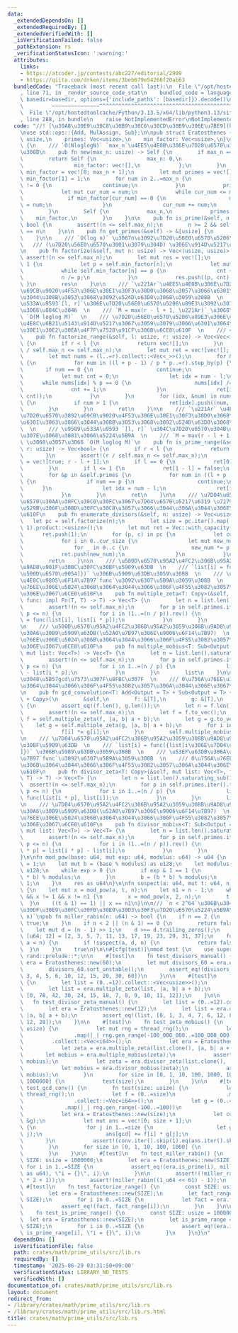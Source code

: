 ```yaml
---
data:
  _extendedDependsOn: []
  _extendedRequiredBy: []
  _extendedVerifiedWith: []
  _isVerificationFailed: false
  _pathExtension: rs
  _verificationStatusIcon: ':warning:'
  attributes:
    links:
    - https://atcoder.jp/contests/abc227/editorial/2909
    - https://qiita.com/drken/items/3beb679e54266f20ab63
  bundledCode: "Traceback (most recent call last):\n  File \"/opt/hostedtoolcache/Python/3.13.5/x64/lib/python3.13/site-packages/onlinejudge_verify/documentation/build.py\"\
    , line 71, in _render_source_code_stat\n    bundled_code = language.bundle(stat.path,\
    \ basedir=basedir, options={'include_paths': [basedir]}).decode()\n          \
    \         ~~~~~~~~~~~~~~~^^^^^^^^^^^^^^^^^^^^^^^^^^^^^^^^^^^^^^^^^^^^^^^^^^^^^^^^^^^^^^^^^^\n\
    \  File \"/opt/hostedtoolcache/Python/3.13.5/x64/lib/python3.13/site-packages/onlinejudge_verify/languages/rust.py\"\
    , line 288, in bundle\n    raise NotImplementedError\nNotImplementedError\n"
  code: "//! [\u30A8\u30E9\u30C8\u30B9\u30C6\u30CD\u30B9\u306E\u7BE9](https://qiita.com/drken/items/3beb679e54266f20ab63)\n\
    \nuse std::ops::{Add, MulAssign, Sub};\n\npub struct Eratosthenes {\n    max_n:\
    \ usize,\n    primes: Vec<usize>,\n    min_factor: Vec<usize>,\n}\n\nimpl Eratosthenes\
    \ {\n    /// `O(NloglogN)` `max_n`\u4EE5\u4E0B\u306E\u7D20\u6570\u3092\u6C42\u3081\
    \u308B\n    pub fn new(max_n: usize) -> Self {\n        if max_n == 0 {\n    \
    \        return Self {\n                max_n: 0,\n                primes: vec![],\n\
    \                min_factor: vec![],\n            };\n        }\n        let mut\
    \ min_factor = vec![0; max_n + 1];\n        let mut primes = vec![];\n       \
    \ min_factor[1] = 1;\n        for num in 2..=max_n {\n            if min_factor[num]\
    \ != 0 {\n                continue;\n            }\n            primes.push(num);\n\
    \            let mut cur_num = num;\n            while cur_num <= max_n {\n  \
    \              if min_factor[cur_num] == 0 {\n                    min_factor[cur_num]\
    \ = num;\n                }\n                cur_num += num;\n            }\n\
    \        }\n        Self {\n            max_n,\n            primes,\n        \
    \    min_factor,\n        }\n    }\n\n    pub fn is_prime(&self, n: usize) ->\
    \ bool {\n        assert!(n <= self.max_n);\n        n >= 2 && self.min_factor[n]\
    \ == n\n    }\n\n    pub fn get_primes(&self) -> &[usize] {\n        &self.primes\n\
    \    }\n\n    /// `O(log n)` \u3067n\u3092\u7D20\u56E0\u6570\u5206\u89E3  \n \
    \   /// (\u7D20\u56E0\u6570\u3001\u3079\u304D) \u306E\u914D\u5217\u3092\u8FD4\u3059\
    \n    pub fn factorize(&self, mut n: usize) -> Vec<(usize, usize)> {\n       \
    \ assert!(n <= self.max_n);\n        let mut res = vec![];\n        while n >\
    \ 1 {\n            let p = self.min_factor[n];\n            let mut cnt = 0;\n\
    \            while self.min_factor[n] == p {\n                cnt += 1;\n    \
    \            n /= p;\n            }\n            res.push((p, cnt));\n       \
    \ }\n        res\n    }\n\n    /// `\u221Ar`\u4EE5\u4E0B\u306E\u7D20\u6570\u3092\
    \u69CB\u9020\u4F53\u306E\u30E1\u30F3\u30D0\u3068\u3057\u3066\u6301\u3063\u3066\
    \u3044\u308B\u3053\u3068\u3092\u524D\u63D0\u3068\u3059\u308B  \n    /// \u9589\
    \u533A\u9593`[l, r]`\u306E\u7D20\u56E0\u6570\u5206\u89E3\u3092\u307E\u3068\u3081\
    \u3066\u884C\u3046  \n    /// `M = max(r - l + 1, \u221Ar)` \u3068\u3057\u3066\
    \ `O(M loglog M)`  \n    /// \u7D20\u56E0\u6570\u5206\u89E3\u306E\u7D50\u679C\u3092\
    \u4E8C\u6B21\u5143\u914D\u5217\u3067\u3059\u3079\u3066\u6301\u3064\u306E\u3067\
    \u30E1\u30E2\u30EA\u4F7F\u7528\u91CF\u306B\u6CE8\u610F  \n    /// <https://atcoder.jp/contests/abc227/editorial/2909>\n\
    \    pub fn factorize_range(&self, l: usize, r: usize) -> Vec<Vec<(usize, usize)>>\
    \ {\n        if r < l {\n            return vec![];\n        }\n        assert!(r\
    \ / self.max_n <= self.max_n);\n        let mut ret = vec![vec![]; r - l + 1];\n\
    \        let mut nums = (l..=r).collect::<Vec<_>>();\n        for &p in &self.primes\
    \ {\n            for num in ((l + p - 1) / p * p..=r).step_by(p) {\n         \
    \       if num == 0 {\n                    continue;\n                }\n    \
    \            let mut cnt = 0;\n                let idx = num - l;\n          \
    \      while nums[idx] % p == 0 {\n                    nums[idx] /= p;\n     \
    \               cnt += 1;\n                }\n                ret[idx].push((p,\
    \ cnt));\n            }\n        }\n        for (idx, &num) in nums.iter().enumerate()\
    \ {\n            if num > 1 {\n                ret[idx].push((num, 1));\n    \
    \        }\n        }\n        ret\n    }\n\n    /// `\u221Ar` \u4EE5\u4E0B\u306E\
    \u7D20\u6570\u3092\u69CB\u9020\u4F53\u306E\u30E1\u30F3\u30D0\u3068\u3057\u3066\
    \u6301\u3063\u3066\u3044\u308B\u3053\u3068\u3092\u524D\u63D0\u3068\u3059\u308B\
    \  \n    /// \u9589\u533A\u9593 `[l, r]` \u304C\u7D20\u6570\u304B\u5426\u304B\u3092\
    \u307E\u3068\u3081\u3066\u5224\u5B9A  \n    /// `M = max(r - l + 1, \u221Ar)`\
    \ \u3068\u3057\u3066 `O(M loglog M)`\n    pub fn is_prime_range(&self, l: usize,\
    \ r: usize) -> Vec<bool> {\n        if r < l {\n            return vec![];\n \
    \       }\n        assert!(r / self.max_n <= self.max_n);\n        let mut ret\
    \ = vec![true; r - l + 1];\n        if l == 0 {\n            ret[0] = false;\n\
    \        }\n        if l <= 1 {\n            ret[1 - l] = false;\n        }\n\
    \        for &p in &self.primes {\n            for num in ((l + p - 1) / p * p..=r).step_by(p)\
    \ {\n                if num == p {\n                    continue;\n          \
    \      }\n                let idx = num - l;\n                ret[idx] = false;\n\
    \            }\n        }\n        ret\n    }\n\n    /// \u7D04\u6570\u306E\u500B\
    \u6570\u30AA\u30FC\u30C0\u30FC\u3067\u7D04\u6570\u5217\u6319 \u7279\u306B\u51FA\
    \u529B\u306F\u30BD\u30FC\u30C8\u3057\u3066\u3044\u306A\u3044\u306E\u3067\u6CE8\
    \u610F\n    pub fn enumerate_divisors(&self, n: usize) -> Vec<usize> {\n     \
    \   let pc = self.factorize(n);\n        let size = pc.iter().map(|(_, c)| c +\
    \ 1).product::<usize>();\n        let mut ret = Vec::with_capacity(size);\n  \
    \      ret.push(1);\n        for (p, c) in pc {\n            let cur_size = ret.len();\n\
    \            for i in 0..cur_size {\n                let mut new_num = ret[i];\n\
    \                for _ in 0..c {\n                    new_num *= p;\n        \
    \            ret.push(new_num);\n                }\n            }\n        }\n\
    \        ret\n    }\n\n    /// \u500D\u6570\u95A2\u4FC2\u306B\u95A2\u3059\u308B\
    \u9AD8\u901F\u30BC\u30FC\u30BF\u5909\u63DB  \n    /// `list[i] = func({list[i\u306E\
    \u500D\u6570\u9054]})` \u306B\u5909\u63DB\u3059\u308B  \n    /// \u53EF\u63DB\u306A\
    \u4E8C\u9805\u6F14\u7B97`func`\u3092\u6307\u5B9A\u3059\u308B  \n    /// 0\u756A\
    \u76EE\u306E\u5024\u306B\u3064\u3044\u3066\u306F\u4F55\u3082\u3057\u306A\u3044\
    \u306E\u3067\u6CE8\u610F\n    pub fn multiple_zeta<T: Copy>(&self, mut list: Vec<T>,\
    \ func: impl Fn(T, T) -> T) -> Vec<T> {\n        let n = list.len().saturating_sub(1);\n\
    \        assert!(n <= self.max_n);\n        for p in self.primes.iter().take_while(|&&p|\
    \ p <= n) {\n            for i in (1..=(n / p)).rev() {\n                list[i]\
    \ = func(list[i], list[i * p]);\n            }\n        }\n        list\n    }\n\
    \n    /// \u500D\u6570\u95A2\u4FC2\u306B\u95A2\u3059\u308B\u9AD8\u901F\u30E1\u30D3\
    \u30A6\u30B9\u5909\u63DB(\u52A0\u7B97\u306E\u9006\u6F14\u7B97)  \n    /// 0\u756A\
    \u76EE\u306E\u5024\u306B\u3064\u3044\u3066\u306F\u4F55\u3082\u3057\u306A\u3044\
    \u306E\u3067\u6CE8\u610F\n    pub fn multiple_mobius<T: Sub<Output = T> + Copy>(&self,\
    \ mut list: Vec<T>) -> Vec<T> {\n        let n = list.len().saturating_sub(1);\n\
    \        assert!(n <= self.max_n);\n        for p in self.primes.iter().take_while(|&&p|\
    \ p <= n) {\n            for i in 1..=(n / p) {\n                list[i] = list[i]\
    \ - list[i * p];\n            }\n        }\n        list\n    }\n\n    /// \u6DFB\
    \u3048\u5B57gcd\u7573\u307F\u8FBC\u307F  \n    /// 0\u756A\u76EE\u306E\u5024\u306B\
    \u3064\u3044\u3066\u306F\u4F55\u3082\u3057\u306A\u3044\u306E\u3067\u6CE8\u610F\
    \n    pub fn gcd_convolution<T: Add<Output = T> + Sub<Output = T> + MulAssign\
    \ + Copy>(\n        &self,\n        f: &[T],\n        g: &[T],\n    ) -> Vec<T>\
    \ {\n        assert_eq!(f.len(), g.len());\n        let n = f.len().saturating_sub(1);\n\
    \        assert!(n <= self.max_n);\n        let f = f.to_vec();\n        let mut\
    \ f = self.multiple_zeta(f, |a, b| a + b);\n        let g = g.to_vec();\n    \
    \    let g = self.multiple_zeta(g, |a, b| a + b);\n        for i in 1..=n {\n\
    \            f[i] *= g[i];\n        }\n        self.multiple_mobius(f)\n    }\n\
    \n    /// \u7D04\u6570\u95A2\u4FC2\u306B\u95A2\u3059\u308B\u9AD8\u901F\u30BC\u30FC\
    \u30BF\u5909\u63DB  \n    /// `list[i] = func({list[i\u306E\u7D04\u6570\u9054\
    ]})` \u306B\u5909\u63DB\u3059\u308B  \n    /// \u53EF\u63DB\u306A\u4E8C\u9805\u6F14\
    \u7B97`func`\u3092\u6307\u5B9A\u3059\u308B  \n    /// 0\u756A\u76EE\u306E\u5024\
    \u306B\u3064\u3044\u3066\u306F\u4F55\u3082\u3057\u306A\u3044\u306E\u3067\u6CE8\
    \u610F\n    pub fn divisor_zeta<T: Copy>(&self, mut list: Vec<T>, func: impl Fn(T,\
    \ T) -> T) -> Vec<T> {\n        let n = list.len().saturating_sub(1);\n      \
    \  assert!(n <= self.max_n);\n        for p in self.primes.iter().take_while(|&&p|\
    \ p <= n) {\n            for i in 1..=(n / p) {\n                list[i * p] =\
    \ func(list[i * p], list[i]);\n            }\n        }\n        list\n    }\n\
    \n    /// \u7D04\u6570\u95A2\u4FC2\u306B\u95A2\u3059\u308B\u9AD8\u901F\u30E1\u30D3\
    \u30A6\u30B9\u5909\u63DB(\u52A0\u7B97\u306E\u9006\u6F14\u7B97)  \n    /// 0\u756A\
    \u76EE\u306E\u5024\u306B\u3064\u3044\u3066\u306F\u4F55\u3082\u3057\u306A\u3044\
    \u306E\u3067\u6CE8\u610F\n    pub fn divisor_mobius<T: Sub<Output = T> + Copy>(&self,\
    \ mut list: Vec<T>) -> Vec<T> {\n        let n = list.len().saturating_sub(1);\n\
    \        assert!(n <= self.max_n);\n        for p in self.primes.iter().take_while(|&&p|\
    \ p <= n) {\n            for i in (1..=(n / p)).rev() {\n                list[i\
    \ * p] = list[i * p] - list[i];\n            }\n        }\n        list\n    }\n\
    }\n\nfn mod_pow(base: u64, mut exp: u64, modulus: u64) -> u64 {\n    let mut res\
    \ = 1;\n    let mut b = (base % modulus) as u128;\n    let modulus = modulus as\
    \ u128;\n    while exp > 0 {\n        if exp & 1 == 1 {\n            res = (res\
    \ * b) % modulus;\n        }\n        b = (b * b) % modulus;\n        exp >>=\
    \ 1;\n    }\n    res as u64\n}\n\nfn suspect(a: u64, mut t: u64, n: u64) -> bool\
    \ {\n    let mut x = mod_pow(a, t, n);\n    let n1 = n - 1;\n    while t != n1\
    \ && x != 1 && x != n1 {\n        x = mod_pow(x, 2, n);\n        t <<= 1;\n  \
    \  }\n    ((t & 1) == 1) || x == n1\n}\n\n/// `n < 2^64`\u306B\u304A\u3051\u308B\
    \u30DF\u30E9\u30FC\u30FB\u30E9\u30D3\u30F3\u7D20\u6570\u5224\u5B9A\u6CD5 `O(log\
    \ n)`\npub fn miller_rabin(n: u64) -> bool {\n    if n == 2 {\n        return\
    \ true;\n    }\n    if n < 2 || (n & 1) == 0 {\n        return false;\n    }\n\
    \    let mut d = (n - 1) >> 1;\n    d >>= d.trailing_zeros();\n    const CHECK_LIST:\
    \ [u64; 12] = [2, 3, 5, 7, 11, 13, 17, 19, 23, 29, 31, 37];\n    for a in CHECK_LIST.into_iter().take_while(|&a|\
    \ a < n) {\n        if !suspect(a, d, n) {\n            return false;\n      \
    \  }\n    }\n    true\n}\n\n#[cfg(test)]\nmod test {\n    use super::*;\n    use\
    \ rand::prelude::*;\n\n    #[test]\n    fn test_divisors_manual() {\n        let\
    \ era = Eratosthenes::new(60);\n        let mut divisors_60 = era.enumerate_divisors(60);\n\
    \        divisors_60.sort_unstable();\n        assert_eq!(divisors_60, [1, 2,\
    \ 3, 4, 5, 6, 10, 12, 15, 20, 30, 60])\n    }\n\n    #[test]\n    fn test_multiple_zeta_manual()\
    \ {\n        let list = (0..=12).collect::<Vec<usize>>();\n        let era = Eratosthenes::new(12);\n\
    \        let list = era.multiple_zeta(list, |a, b| a + b);\n        assert_eq!(list,\
    \ [0, 78, 42, 30, 24, 15, 18, 7, 8, 9, 10, 11, 12]);\n    }\n\n    #[test]\n \
    \   fn test_divisor_zeta_manual() {\n        let list = (0..=12).collect::<Vec<usize>>();\n\
    \        let era = Eratosthenes::new(12);\n        let list = era.divisor_zeta(list,\
    \ |a, b| a + b);\n        assert_eq!(list, [0, 1, 3, 4, 7, 6, 12, 8, 15, 13, 18,\
    \ 12, 28]);\n    }\n\n    #[test]\n    fn test_zeta_mobius() {\n        fn test(size:\
    \ usize) {\n            let mut rng = thread_rng();\n            let list = (0..=size)\n\
    \                .map(|_| rng.gen_range(-100_000_000..=100_000_000))\n       \
    \         .collect::<Vec<i64>>();\n            let era = Eratosthenes::new(size);\n\
    \            let zeta = era.multiple_zeta(list.clone(), |a, b| a + b);\n     \
    \       let mobius = era.multiple_mobius(zeta);\n            assert_eq!(list,\
    \ mobius);\n            let zeta = era.divisor_zeta(list.clone(), |a, b| a + b);\n\
    \            let mobius = era.divisor_mobius(zeta);\n            assert_eq!(list,\
    \ mobius);\n        }\n        for size in [0, 1, 10, 100, 1000, 10000, 100000,\
    \ 1000000] {\n            test(size);\n        }\n    }\n\n    #[test]\n    fn\
    \ test_gcd_conv() {\n        fn test(size: usize) {\n            let mut rng =\
    \ thread_rng();\n            let f = (0..=size)\n                .map(|_| rng.gen_range(-100..=100))\n\
    \                .collect::<Vec<i64>>();\n            let g = (0..=size)\n   \
    \             .map(|_| rng.gen_range(-100..=100))\n                .collect::<Vec<i64>>();\n\
    \            let era = Eratosthenes::new(size);\n            let conv = era.gcd_convolution(&f,\
    \ &g);\n            let mut ans = vec![0; size + 1];\n            for i in 1..=size\
    \ {\n                for j in 1..=size {\n                    let gcd = num::integer::gcd(i,\
    \ j);\n                    ans[gcd] += f[i] * g[j];\n                }\n     \
    \       }\n            assert!(conv.iter().skip(1).eq(ans.iter().skip(1)));\n\
    \        }\n        for size in [0, 1, 10, 100, 1000] {\n            test(size);\n\
    \        }\n    }\n\n    #[test]\n    fn test_miller_rabin() {\n        const\
    \ SIZE: usize = 1000000;\n        let era = Eratosthenes::new(SIZE);\n       \
    \ for i in 1..=SIZE {\n            assert_eq!(era.is_prime(i), miller_rabin(i\
    \ as u64), \"i = {}\", i);\n        }\n\n        assert!(!miller_rabin(10_u64.pow(18)\
    \ * 2 + 1));\n        assert!(miller_rabin((1_u64 << 61) - 1));\n    }\n\n   \
    \ #[test]\n    fn test_factorize_range() {\n        const SIZE: usize = 1000000;\n\
    \        let era = Eratosthenes::new(SIZE);\n        let fact_range = era.factorize_range(0,\
    \ SIZE);\n        for i in 0..=SIZE {\n            let fact = era.factorize(i);\n\
    \            assert_eq!(fact, fact_range[i]);\n        }\n    }\n\n    #[test]\n\
    \    fn test_is_prime_range() {\n        const SIZE: usize = 1000000;\n      \
    \  let era = Eratosthenes::new(SIZE);\n        let is_prime_range = era.is_prime_range(0,\
    \ SIZE);\n        for i in 0..=SIZE {\n            assert_eq!(era.is_prime(i),\
    \ is_prime_range[i], \"i = {}\", i);\n        }\n    }\n}\n"
  dependsOn: []
  isVerificationFile: false
  path: crates/math/prime_utils/src/lib.rs
  requiredBy: []
  timestamp: '2025-06-29 03:31:50+09:00'
  verificationStatus: LIBRARY_NO_TESTS
  verifiedWith: []
documentation_of: crates/math/prime_utils/src/lib.rs
layout: document
redirect_from:
- /library/crates/math/prime_utils/src/lib.rs
- /library/crates/math/prime_utils/src/lib.rs.html
title: crates/math/prime_utils/src/lib.rs
---
```

